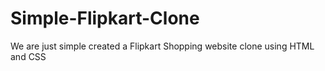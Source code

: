 # Simple-Flipkart-Clone
We are just simple created a Flipkart Shopping website clone using HTML and CSS
